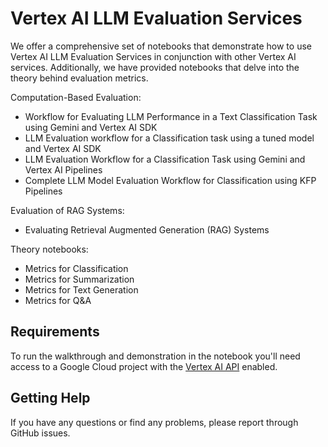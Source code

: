 # Vertex AI LLM Evaluation Services

We offer a comprehensive set of notebooks that demonstrate how to use Vertex AI LLM Evaluation Services in conjunction with other Vertex AI services. Additionally, we have provided notebooks that delve into the theory behind evaluation metrics.

Computation-Based Evaluation:
 - Workflow for Evaluating LLM Performance in a Text Classification Task using Gemini and Vertex AI SDK
 - LLM Evaluation workflow for a Classification task using a tuned model and Vertex AI SDK
 - LLM Evaluation Workflow for a Classification Task using Gemini and Vertex AI Pipelines
 - Complete LLM Model Evaluation Workflow for Classification using KFP Pipelines

Evaluation of RAG Systems:
 - Evaluating Retrieval Augmented Generation (RAG) Systems

Theory notebooks:
 - Metrics for Classification
 - Metrics for Summarization
 - Metrics for Text Generation
 - Metrics for Q&A


## Requirements

To run the walkthrough and demonstration in the notebook you'll need access to a Google Cloud project with the [Vertex AI API](https://console.cloud.google.com/apis/library/aiplatform.googleapis.com) enabled.

## Getting Help

If you have any questions or find any problems, please report through GitHub issues.
